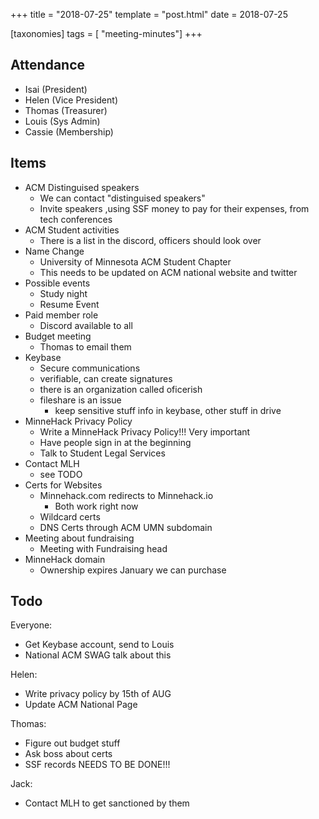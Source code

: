 +++
title = "2018-07-25"
template = "post.html"
date = 2018-07-25

[taxonomies]
tags = [ "meeting-minutes"]
+++

## Attendance
 - Isai    (President)
 - Helen   (Vice President)
 - Thomas  (Treasurer)
 - Louis   (Sys Admin)
 - Cassie  (Membership)

## Items
 - ACM Distinguised speakers
    - We can contact "distinguised speakers"
    - Invite speakers ,using SSF money to pay for their expenses, from tech conferences
 - ACM Student activities
    - There is a list in the discord, officers should look over
 - Name Change
    - University of Minnesota ACM Student Chapter
    - This needs to be updated on ACM national website and twitter
 - Possible events
    - Study night
    - Resume Event
 - Paid member role
    - Discord available to all
 - Budget meeting
    - Thomas to email them 
 - Keybase
    - Secure communications
    - verifiable, can create signatures
    - there is an organization called oficerish
    - fileshare is an issue
        - keep sensitive stuff info in keybase, other stuff in drive
 - MinneHack Privacy Policy
    - Write a MinneHack Privacy Policy!!! Very important
    - Have people sign in at the beginning
    - Talk to Student Legal Services
 - Contact MLH
    - see TODO
 - Certs for Websites
    - Minnehack.com redirects to Minnehack.io
        - Both work right now
    - Wildcard certs
    - DNS Certs through ACM UMN subdomain
 - Meeting about fundraising
    - Meeting with Fundraising head
 - MinneHack domain
    - Ownership expires January we can purchase
    
## Todo

Everyone: 

- Get Keybase account, send to Louis
- National ACM SWAG talk about this

Helen:

- Write privacy policy by 15th of AUG
- Update ACM National Page

Thomas: 

- Figure out budget stuff
- Ask boss about certs
- SSF records NEEDS TO BE DONE!!!

Jack: 

- Contact MLH to get sanctioned by them
